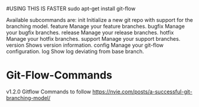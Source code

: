#USING THIS IS FASTER
sudo apt-get install git-flow

Available subcommands are:
   init      Initialize a new git repo with support for the branching model.
   feature   Manage your feature branches.
   bugfix    Manage your bugfix branches.
   release   Manage your release branches.
   hotfix    Manage your hotfix branches.
   support   Manage your support branches.
   version   Shows version information.
   config    Manage your git-flow configuration.
   log       Show log deviating from base branch.


# Git-Flow-Commands
v1.2.0
Gitflow Commands  to follow https://nvie.com/posts/a-successful-git-branching-model/

